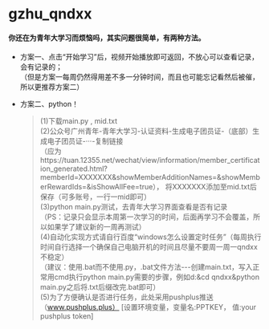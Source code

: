 # gzhu_qndxx
#### 你还在为青年大学习而烦恼吗，其实问题很简单，有两种方法。  

* 方案一、点击“开始学习”后，视频开始播放即可返回，不放心可以查看记录，会有记录的；  
（但是方案一每周仍然得用差不多一分钟时间，而且也可能忘记看然后被催，所以更推荐方案二） 

* 方案二、python！  
    >(1)下载main.py , mid.txt  
    >(2)公众号广州青年-青年大学习-认证资料-生成电子团员证-（底部）生成电子团员证-···-复制链接  
（应为https://tuan.12355.net/wechat/view/information/member_certification_generated.html?memberId=XXXXXXX&showMemberAdditionNames=&showMemberRewardIds=&isShowAllFee=true）， 将XXXXXXX添加至mid.txt后保存（可多账号，一行一mid即可）  
    >(3)python main.py测试，去青年大学习界面查看是否有记录  
（PS：记录只会显示本周第一次学习的时间，后面再学习不会覆盖，所以如果学了建议新的一周再测试）  
    >(4)自动化实现方式请自行百度“windows怎么设置定时任务”（每周执行时间自行选择一个确保自己电脑开机的时间且尽量不要周一周一qndxx不稳定）  
（建议：使用.bat而不使用.py，.bat文件方法---创建main.txt，写入正常用cmd执行python main.py需要的步骤，例如d:&cd qndxx&python main.py之后将.txt后缀改完.bat即可）  
(5)为了方便确认是否进行任务，此处采用pushplus推送（www.pushplus.plus） [设置环境变量，变量名:PPTKEY， 值:your pushplus token]
